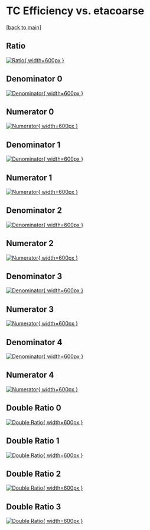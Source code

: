 # TC Efficiency vs. etacoarse

[[back to main](./)]



## Ratio

[![Ratio](../mtv/var/TC_base_11_1_eff_etacoarse.png){ width=600px }](../mtv/var/TC_base_11_1_eff_etacoarse.pdf)

## Denominator 0

[![Denominator](../mtv/den/TC_base_11_1_eff_etacoarse_den0.png){ width=600px }](../mtv/den/TC_base_11_1_eff_etacoarse_den0.pdf)

## Numerator 0

[![Numerator](../mtv/num/TC_base_11_1_eff_etacoarse_num0.png){ width=600px }](../mtv/num/TC_base_11_1_eff_etacoarse_num0.pdf)

## Denominator 1

[![Denominator](../mtv/den/TC_base_11_1_eff_etacoarse_den1.png){ width=600px }](../mtv/den/TC_base_11_1_eff_etacoarse_den1.pdf)

## Numerator 1

[![Numerator](../mtv/num/TC_base_11_1_eff_etacoarse_num1.png){ width=600px }](../mtv/num/TC_base_11_1_eff_etacoarse_num1.pdf)

## Denominator 2

[![Denominator](../mtv/den/TC_base_11_1_eff_etacoarse_den2.png){ width=600px }](../mtv/den/TC_base_11_1_eff_etacoarse_den2.pdf)

## Numerator 2

[![Numerator](../mtv/num/TC_base_11_1_eff_etacoarse_num2.png){ width=600px }](../mtv/num/TC_base_11_1_eff_etacoarse_num2.pdf)

## Denominator 3

[![Denominator](../mtv/den/TC_base_11_1_eff_etacoarse_den3.png){ width=600px }](../mtv/den/TC_base_11_1_eff_etacoarse_den3.pdf)

## Numerator 3

[![Numerator](../mtv/num/TC_base_11_1_eff_etacoarse_num3.png){ width=600px }](../mtv/num/TC_base_11_1_eff_etacoarse_num3.pdf)

## Denominator 4

[![Denominator](../mtv/den/TC_base_11_1_eff_etacoarse_den4.png){ width=600px }](../mtv/den/TC_base_11_1_eff_etacoarse_den4.pdf)

## Numerator 4

[![Numerator](../mtv/num/TC_base_11_1_eff_etacoarse_num4.png){ width=600px }](../mtv/num/TC_base_11_1_eff_etacoarse_num4.pdf)

## Double Ratio 0

[![Double Ratio](../mtv/ratio/TC_base_11_1_eff_etacoarse_ratio0.png){ width=600px }](../mtv/ratio/TC_base_11_1_eff_etacoarse_ratio0.pdf)

## Double Ratio 1

[![Double Ratio](../mtv/ratio/TC_base_11_1_eff_etacoarse_ratio1.png){ width=600px }](../mtv/ratio/TC_base_11_1_eff_etacoarse_ratio1.pdf)

## Double Ratio 2

[![Double Ratio](../mtv/ratio/TC_base_11_1_eff_etacoarse_ratio2.png){ width=600px }](../mtv/ratio/TC_base_11_1_eff_etacoarse_ratio2.pdf)

## Double Ratio 3

[![Double Ratio](../mtv/ratio/TC_base_11_1_eff_etacoarse_ratio3.png){ width=600px }](../mtv/ratio/TC_base_11_1_eff_etacoarse_ratio3.pdf)

